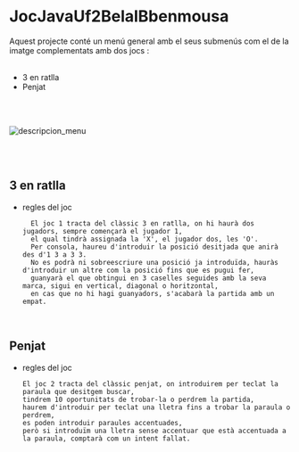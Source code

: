 # JocJavaUf2BelalBbenmousa

Aquest projecte conté un menú general amb el seus submenús com el de la imatge complementats amb dos jocs :<br><br>


- 3 en ratlla 
- Penjat

<br>
<br>


![descripcion_menu](\Users\bilal\Desktop\menu.png)


<br>
<br>



## 3 en ratlla



- regles del joc

        El joc 1 tracta del clàssic 3 en ratlla, on hi haurà dos jugadors, sempre començarà el jugador 1,
        el qual tindrà assignada la 'X', el jugador dos, les 'O'.
        Per consola, haureu d'introduir la posició desitjada que anirà des d'1 3 a 3 3.
        No es podrà ni sobreescriure una posició ja introduïda, hauràs d'introduir un altre com la posició fins que es pugui fer,
        guanyarà el que obtingui en 3 caselles seguides amb la seva marca, sigui en vertical, diagonal o horitzontal,
        en cas que no hi hagi guanyadors, s'acabarà la partida amb un empat.
      
<br>




## Penjat

- regles del joc

      El joc 2 tracta del clàssic penjat, on introduirem per teclat la paraula que desitgem buscar,
      tindrem 10 oportunitats de trobar-la o perdrem la partida,
      haurem d'introduir per teclat una lletra fins a trobar la paraula o perdrem,
      es poden introduir paraules accentuades, 
      però si introduïm una lletra sense accentuar que està accentuada a la paraula, comptarà com un intent fallat.
     



